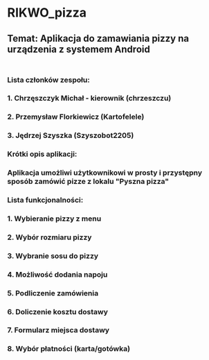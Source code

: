 # RIKWO_pizza </br>
## Temat: Aplikacja do zamawiania pizzy na urządzenia z systemem Android </br> </br>
### Lista członków zespołu: </br>
### 1. Chrzęszczyk Michał - kierownik (chrzeszczu)
### 2. Przemysław Florkiewicz (Kartofelele)
### 3. Jędrzej Szyszka (Szyszobot2205) </br> 
### Krótki opis aplikacji:</br> 
### Aplikacja umożliwi użytkownikowi w prosty i przystępny sposób zamówić pizze z lokalu "Pyszna pizza" </br>
### Lista funkcjonalności: </br>
### 1. Wybieranie pizzy z menu
### 2. Wybór rozmiaru pizzy
### 3. Wybranie sosu do pizzy
### 4. Możliwość dodania napoju
### 5. Podliczenie zamówienia
### 6. Doliczenie kosztu dostawy
### 7. Formularz miejsca dostawy
### 8. Wybór płatności (karta/gotówka)
